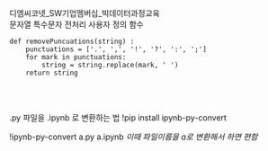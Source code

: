 디엠씨코넷_SW기업멤버십_빅데이터과정교육
<br>
문자열 특수문자 전처리 사용자 정의 함수
```
def removePuncuations(string) :
    punctuations = ['.', ',', '!', '?', ':', ';']
    for mark in punctuations:
        string = string.replace(mark, ' ')
    return string
```

<br>
<br>

.py 파일을 .ipynb 로 변환하는 법
!pip install ipynb-py-convert

!ipynb-py-convert a.py a.ipynb
*이때 파일이름을 a로 변환해서 하면 편함*
